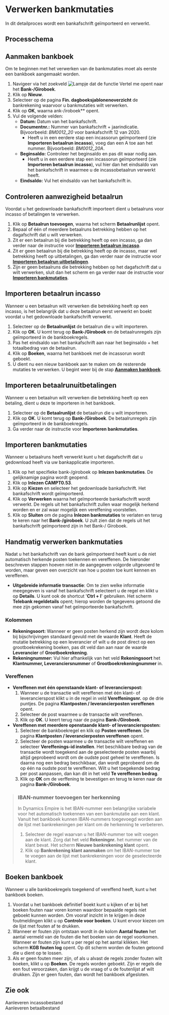 # Verwerken bankmutaties

In dit detailproces wordt een bankafschrift geïmporteerd en verwerkt.

## Processchema

## Aanmaken bankboek

Om te beginnen met het verwerken van de bankmutaties moet als eerste een bankboek aangemaakt worden. 

 1. Navigeer via het zoekveld ![Lampje dat de functie Vertel me opent](https://docs.microsoft.com/nl-NL/dynamics365/business-central/media/ui-search/search_small.png "Vertel me wat u wilt doen") naar het **Bank-/Giroboek**.
 2. Klik op **Nieuw**.
 3. Selecteer op de pagina **Fin. dagboeksjablonenoverzicht** de bankrekening waarvoor u bankmutaties wilt verwerken. 
 4.  Klik op **OK**, waarna ank-/iroboek** opent.
 5. Vul de volgende velden:
	* **Datum:** Datum van het bankafschrift.
	* **Documentnr.:** Nummer van bankafschrift + jaarindicatie. Bijvoorbeeld: *BM0012_20* voor bankafschrift 12 van 2020.
		* Heeft u in een eerdere stap een incassorun geïmporteerd (zie **Importeren betaalrun incasso**), voeg dan een A toe aan het nummer. Bijvoorbeeld: *BM0012_20A*.
	* **Beginsaldo:** Controleer het beginsaldo en pas dit waar nodig aan.
		* Heeft u in een eerdere stap een incassorun geïmporteerd (zie **Importeren betaalrun incasso**), vul hier dan het eindsaldo van het bankafschrift in waarmee u de incassobetaalrun verwerkt heeft.
	* **Eindsaldo:** Vul het eindsaldo van het bankafschrift in.

## Controleren aanwezigheid betaalrun

Voordat u het gedownloade bankafschrift importeert dient u betaalruns voor incasso of betalingen te verwerken. 

 1. Klik op **Betaalrun toevoegen**, waarna het scherm **Betaalrunlijst** opent.
 2. Bepaal of één of meerdere betaalruns betrekking hebben op het dagafschrift dat u wilt verwerken. 
 3. Zit er een betaalrun bij die betrekking heeft op een incasso, ga dan verder naar de instructie voor [**Importeren betaalrun incasso**](#importeren-betaalrun-incasso).
 4. Zit er geen betaalrun bij die betrekking heeft op de incasso, maar wel betrekking heeft op uitbetalingen, ga dan verder naar de instructie voor **[Importeren betaalrun uitbetalingen](#importeren-betaalrun-uitbetalingen)**.
 5. Zijn er geen betaalruns die betrekking hebben op het dagafschrift dat u wilt verwerken, sluit dan het scherm en ga verder naar de instructie voor **[Importeren bankmutaties](#importeren-bankmutaties)**.

## Importeren betaalrun incasso

Wanneer u een betaalrun wilt verwerken die betrekking heeft op een incasso, is het belangrijk dat u deze betaalrun eerst verwerkt en boekt voordat u het gedownloade bankafschrift verwerkt. 

 1. Selecteer op de **Betaalrunlijst** de betaalrun die u wilt importeren.
 2. Klik op **OK**. U komt terug op **Bank-/Giroboek** en de betaalrunregels zijn geïmporteerd in de bankboekregels. 
 3. Pas het eindsaldo van het bankafschrift aan naar het beginsaldo + het totaalbedrag van de betaalrun. 
 4. Klik op **Boeken**, waarna het bankboek met de incassorun wordt geboekt. 
 5. U dient nu een nieuw bankboek aan te maken om de resterende mutaties te verwerken. U begint weer bij de stap **[Aanmaken bankboek](#aanmaken-bankboek)**.

## Importeren betaalrunuitbetalingen

Wanneer u een betaalrun wilt verwerken die betrekking heeft op een betaling, dient u deze te importeren in het bankboek. 

 1. Selecteer op de **Betaalrunlijst** de betaalrun die u wilt importeren.
 2. Klik op **OK**. U komt terug op **Bank-/Giroboek**. De betaalrunregels zijn geïmporteerd in de bankboekregels. 
 3. Ga verder naar de instructie voor **Importeren bankmutaties**.

## Importeren bankmutaties

Wanneer u betaalruns heeft verwerkt kunt u het dagafschrift dat u gedownload heeft via uw bankapplicatie importeren. 

 1. Klik op het specifieke  bank-/giroboek op **Inlezen bankmutaties**. De gelijknamige pagina wordt geopend.
 2. Klik op **Inlezen CAMPT0.53**.
 3. Klik op **Kiezen** en selecteer het gedownloade bankafschrift. Het bankafschrift wordt geïmporteerd.
 4. Klik op **Verwerken** waarna het geïmporteerde bankafschrift wordt verwerkt. De regels uit het bankafschrift zullen waar mogelijk herkend worden en er zal waar mogelijk een vereffening voorstellen.
 5. Klik op **Sluiten** om de pagina **Inlezen bankmutaties** te verlaten en terug te keren naar het **Bank-/giroboek**. U zult zien dat de regels uit het bankafschrift geïmporteerd zijn in het Bank-/ Giroboek.

## Handmatig verwerken bankmutaties

Nadat u het bankafschrift van de bank geïmporteerd heeft kunt u de niet automatisch herkende posten toekennen en vereffenen. De hieronder beschreven stappen hoeven niet in de aangegeven volgorde uitgevoerd te worden, maar geven een overzicht van hoe u posten toe kunt kennen en vereffenen. 

 - **Uitgebreide informatie transactie**: Om te zien welke informatie meegegeven is vanaf het bankafschrift selecteert u de regel en klikt u op **Details**. U kunt ook de shortcut '**Ctrl + I**' gebruiken. Het scherm **Telebank regeldetails** opent; hierop worden de tgegevens getoond die mee zijn gekomen vanaf het geïmporteerde bankafschrift.   
 
### Kolommen

 - **Rekeningsoort:** Wanneer er geen posten herkend zijn wordt deze kolom bij bijschrijvingen standaard gevuld met de waarde **Klant**. Heeft de mutatie betrekking op een leverancier of wilt u de post direct op een grootboekrekening boeken, pas dit veld dan aan naar de waarde **Leverancier** of **Grootboekrekening**.
 - **Rekeningnummer:** Vul hier afhankelijk van het veld **Rekeningsoort** het **Klantnummer, Leveranciersnummer** of **Grootboekrekeningnummer** in.

### Vereffenen

 - **Vereffenen met één openstaande klant- of leverancierspost:** 
	 1. Wanneer u de transactie wilt vereffenen met één klant- of leverancierspost klikt u in de regel in veld **Vereffeningsnr.** op de drie puntjes. De pagina **Klantposten / leverancierposten vereffenen** opent. 
	 2. Selecteer de post waarmee u de transactie wilt vereffenen. 
	 3. Klik op **OK**. U keert terug naar de pagina **Bank-/Giroboek**.
 - **Vereffenen met meerdere openstaande klant- of leveranciersposten:** 
	 1. Selecteer de bankboekregel en klik op **Posten vereffenen**. De pagina **Klantposten / leverancierposten vereffenen** opent. 
	 2. Selecteer de posten waarmee u de transactie wilt vereffenen en selecteer **Vereffenings-id instellen**. Het beschikbare bedrag van de transactie wordt toegekend aan de geselecteerde posten waarbij altijd geprobeerd wordt om de oudste post geheel te vereffenen. Is daarna nog een bedrag beschikbaar, dan wordt geprobeerd om de op één na oudste post te vereffenen. Wilt u het toegekende bedrag per post aanpassen, dan kan dit in het veld **Te vereffenen bedrag**. 
	 3. Klik op **OK** om de verffening te bevestigen en terug te keren naar de pagina **Bank-/Giroboek**.

>### IBAN-nummer toevoegen ter herkenning
>
>In Dynamics Empire is het IBAN-nummer een belangrijke variabele voor het automatisch toekennen van een bankmutatie aan een klant. Vanuit het bankboek kunnen IBAN-nummers toegevoegd worden aan de lijst met bankrekeningen per klant om de herkenning te verbeteren. 
>
> 1. Selecteer de regel waarvan u het IBAN-nummer toe wilt voegen aan de klant. Zorg dat het veld **Rekeningnr.** het nummer van de klant bevat. Het scherm **Nieuwe bankrekening klant** opent. 
> 2. Klik op **Bankrekening klant aanmaken** om het IBAN-nummer toe te voegen aan de lijst met bankrekeningen voor de geselecteerde klant. 

## Boeken bankboek

Wanneer u alle bankboekregels toegekend of vereffend heeft, kunt u het bankboek boeken. 

 1. Voordat u het bankboek definitief boekt kunt u kijken of er bij het boeken fouten naar voren komen waardoor bepaalde regels niet geboekt kunnen worden. Om vooraf inzicht in te krijgen in deze foutmeldingen klikt u op **Controle voor boeken**. U kunt ervoor kiezen om de lijst met fouten af te drukken. 
 2. Wanneer er fouten zijn ontstaan wordt in de kolom **Aantal fouten** het aantal vermeld van de fouten die het boeken van de regel voorkomen. Wanneer er fouten zijn kunt u per regel op het aantal klikken. Het scherm **KGB fouten log** opent. Op dit scherm worden de fouten getoond die u dient op te lossen. 
 3. Als er geen fouten meer zijn, of als u alvast de regels zonder fouten wilt boeken, klikt u op **Boeken**. De regels worden geboekt. Zijn er regels die een fout veroorzaken, dan krijgt u de vraag of u de foutenlijst af wilt drukken. Zijn er geen fouten, dan wordt het bankboek afgesloten. 

## Zie ook
Aanleveren incassobestand  
Aanleveren betaalbestand
<!--stackedit_data:
eyJoaXN0b3J5IjpbMTI0NzkxNDM1NCwtMTQ0MzgzMDEwMCw1ND
U5OTQxOTMsLTE4ODYxOTUyMDIsLTE4MDU3NjAyNDcsMjAyMTgx
NDUyNSwtOTkyMTYxMzM5XX0=
-->